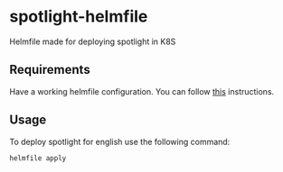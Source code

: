 # spotlight-helmfile
Helmfile made for deploying spotlight in K8S

## Requirements

Have a working helmfile configuration. You can follow [this](https://github.com/roboll/helmfile#installation) instructions.

## Usage

To deploy spotlight for english use the following command:

```shell
helmfile apply
```
